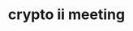 ---
credit:
- Husnain R
- Anakin
- Nebu
- Heassam
- Pranav
featured: false
recording: ''
slides: crypto_ii_meeting.pdf
tags:
- ECC
- RSA Technicals
- Attacks on crypto Schemes
- AES Modes
time_close: ''
time_start: 2021-09-26T19:00:00.000000Z
title: crypto ii meeting
week_number: 4
---